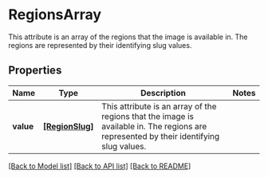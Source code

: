 # RegionsArray

This attribute is an array of the regions that the image is available in. The regions are represented by their identifying slug values.

## Properties
Name | Type | Description | Notes
------------ | ------------- | ------------- | -------------
**value** | [**[RegionSlug]**](RegionSlug.md) | This attribute is an array of the regions that the image is available in. The regions are represented by their identifying slug values. | 

[[Back to Model list]](../README.md#documentation-for-models) [[Back to API list]](../README.md#documentation-for-api-endpoints) [[Back to README]](../README.md)


